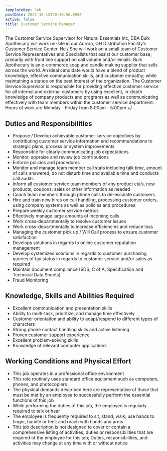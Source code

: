 ```yaml
---
templateKey: Job
postDate: 2021-10-13T20:36:56.694Z
active: false
title: Customer Service Manager
---
```


The Customer Service Supervisor for Natural Essentials Inc, DBA Bulk Apothecary will work on-site in our Aurora, OH Distribution Facility’s Customer Service Center. He / She will work on a small team of Customer Service Representatives and Specialists that assist our customer base; primarily with front line support on call volume and/or emails. Bulk Apothecary is an e-commerce soap and candle making supplier that sells across the world. An ideal candidate would have a blend of product knowledge, effective communication skills, and customer empathy; while maintaining a stance on the best interest of the organization. The Customer Service Supervisor is responsible for providing effective customer service for all internal and external customers by using excellent, in-depth knowledge of company products and programs as well as communicating effectively with team members within the customer service department. Hours of work are Monday - Friday from 8:00am - 5:00pm +/-.

## Duties and Responsibilities

- Propose / Develop achievable customer service objectives by contributing customer service information and recommendations to strategic plans, process or system improvements
- Responsible for clearly communicating job expectations
- Monitor, appraise and review job contributions
- Enforce policies and procedures
- Monitor and manage team member call stats including talk time, amount of calls answered, do not disturb time and available time and conducts call audits
- Inform all customer service team members of any product eta’s, new products, coupons, sales or other information as needed
- Coach team members through phone calls to de-escalate customers
- Hire and train new hires on call handling, processing customer orders, using company systems as well as policies and procedures
- Prepare weekly customer service metrics
- Effectively manage large amounts of incoming calls
- Work cross-departmentally to resolve customer issues
- Work cross-departmentally to increase efficiencies and reduce loss
- Managing the customer pick up / Will Call process to ensure customer satisfaction
- Develops solutions in regards to online customer reputation management
- Develop systemized solutions in regards to customer purchasing queries of tax status in regards to customer service and/or sales as required
- Maintain document compliance (SDS, C of A, Specification and Technical Data Sheets)
- Fraud Monitoring

## Knowledge, Skills and Abilities Required

- Excellent communication and presentation skills
- Ability to multi-task, prioritize, and manage time effectively
- Customer orientation and ability to adapt/respond to different types of characters
- Strong phone contact handling skills and active listening
- Proven customer support experience
- Excellent problem-solving skills
- Knowledge of relevant computer applications

## Working Conditions and Physical Effort

- This job operates in a professional office environment
- This role routinely uses standard office equipment such as computers, phones, and photocopiers
- The physical demands described here are representative of those that must be met by an employee to successfully perform the essential functions of this job
- While performing the duties of this job, the employee is regularly required to talk or hear
- The employee is frequently required to sit, stand; walk; use hands to finger, handle or feel; and reach with hands and arms
- This job description is not designed to cover or contain a comprehensive listing of activities, duties or responsibilities that are required of the employee for this job; Duties, responsibilities, and activities may change at any time with or without notice
